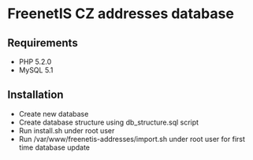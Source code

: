 FreenetIS CZ addresses database
=================

Requirements
------------
 - PHP 5.2.0
 - MySQL 5.1


Installation
------------
 - Create new database
 - Create database structure using db_structure.sql script
 - Run install.sh under root user
 - Run /var/www/freenetis-addresses/import.sh under root user for first time database update
